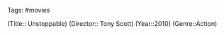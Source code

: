 Tags: #movies 

(Title:: Unstoppable)
(Director:: Tony Scott)
(Year::2010)
(Genre::Action)










